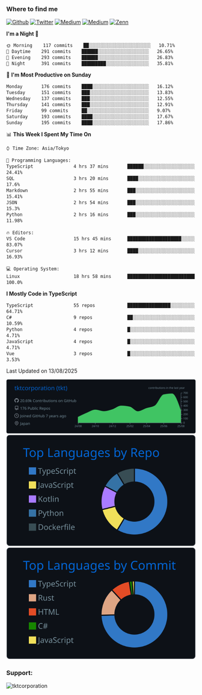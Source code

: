 <!-- <p align="left"> <img src="https://komarev.com/ghpvc/?username=tktcorporation&label=Profile%20views&color=0e75b6&style=flat" alt="tktcorporation" /> </p> -->

<h3>Where to find me</h3>
<p>
<a href="https://github.com/tktcorporation" target="_blank"><img alt="Github" src="https://img.shields.io/badge/GitHub-%2312100E.svg?&style=for-the-badge&logo=Github&logoColor=white" /></a>
<a href="https://twitter.com/tktcorporation" target="_blank"><img alt="Twitter" src="https://img.shields.io/badge/twitter-%231DA1F2.svg?&style=for-the-badge&logo=twitter&logoColor=white" /></a>
<a href="https://www.linkedin.com/in/tktcorporation" target="_blank"><img alt="Medium" src="https://img.shields.io/badge/linkdin-0a66c2.svg?&style=for-the-badge&logo=linkedin&logoColor=white" /></a>
<a href="https://qiita.com/tktcorporation" target="_blank"><img alt="Medium" src="https://img.shields.io/badge/qiita-55C500.svg?&style=for-the-badge&logo=qiita&logoColor=white" /></a>
<a href="https://zenn.dev/tktcorporation" target="_blank"><img alt="Zenn" src="https://img.shields.io/badge/Zenn-3EA8FF.svg?&style=for-the-badge&logo=Zenn&logoColor=white" /></a>
</p>
  
<!--START_SECTION:waka-->
**I'm a Night 🦉** 

```text
🌞 Morning    117 commits    ██░░░░░░░░░░░░░░░░░░░░░░░   10.71% 
🌆 Daytime    291 commits    ██████░░░░░░░░░░░░░░░░░░░   26.65% 
🌃 Evening    293 commits    ██████░░░░░░░░░░░░░░░░░░░   26.83% 
🌙 Night      391 commits    █████████░░░░░░░░░░░░░░░░   35.81%

```
📅 **I'm Most Productive on Sunday** 

```text
Monday       176 commits    ████░░░░░░░░░░░░░░░░░░░░░   16.12% 
Tuesday      151 commits    ███░░░░░░░░░░░░░░░░░░░░░░   13.83% 
Wednesday    137 commits    ███░░░░░░░░░░░░░░░░░░░░░░   12.55% 
Thursday     141 commits    ███░░░░░░░░░░░░░░░░░░░░░░   12.91% 
Friday       99 commits     ██░░░░░░░░░░░░░░░░░░░░░░░   9.07% 
Saturday     193 commits    ████░░░░░░░░░░░░░░░░░░░░░   17.67% 
Sunday       195 commits    ████░░░░░░░░░░░░░░░░░░░░░   17.86%

```


📊 **This Week I Spent My Time On** 

```text
⌚︎ Time Zone: Asia/Tokyo

💬 Programming Languages: 
TypeScript               4 hrs 37 mins       ██████░░░░░░░░░░░░░░░░░░░   24.41% 
SQL                      3 hrs 20 mins       ████░░░░░░░░░░░░░░░░░░░░░   17.6% 
Markdown                 2 hrs 55 mins       ███░░░░░░░░░░░░░░░░░░░░░░   15.41% 
JSON                     2 hrs 54 mins       ███░░░░░░░░░░░░░░░░░░░░░░   15.3% 
Python                   2 hrs 16 mins       ███░░░░░░░░░░░░░░░░░░░░░░   11.98%

🔥 Editors: 
VS Code                  15 hrs 45 mins      ████████████████████░░░░░   83.07% 
Cursor                   3 hrs 12 mins       ████░░░░░░░░░░░░░░░░░░░░░   16.93%

💻 Operating System: 
Linux                    18 hrs 58 mins      █████████████████████████   100.0%

```

**I Mostly Code in TypeScript** 

```text
TypeScript               55 repos            ████████████████░░░░░░░░░   64.71% 
C#                       9 repos             ██░░░░░░░░░░░░░░░░░░░░░░░   10.59% 
Python                   4 repos             █░░░░░░░░░░░░░░░░░░░░░░░░   4.71% 
JavaScript               4 repos             █░░░░░░░░░░░░░░░░░░░░░░░░   4.71% 
Vue                      3 repos             █░░░░░░░░░░░░░░░░░░░░░░░░   3.53%

```



 Last Updated on 13/08/2025
<!--END_SECTION:waka-->

[![](https://raw.githubusercontent.com/tktcorporation/tktcorporation/master/profile-summary-card-output/github_dark/0-profile-details.svg)](https://github.com/vn7n24fzkq/github-profile-summary-cards)
[![](https://raw.githubusercontent.com/tktcorporation/tktcorporation/master/profile-summary-card-output/github_dark/1-repos-per-language.svg)](https://github.com/vn7n24fzkq/github-profile-summary-cards) [![](https://raw.githubusercontent.com/tktcorporation/tktcorporation/master/profile-summary-card-output/github_dark/2-most-commit-language.svg)](https://github.com/vn7n24fzkq/github-profile-summary-cards)

<h3 align="left">Support:</h3>
<p><a href="https://www.buymeacoffee.com/tktcorporation"> <img align="left" src="https://cdn.buymeacoffee.com/buttons/v2/default-yellow.png" height="50" width="210" alt="tktcorporation" /></a></p><br><br>
